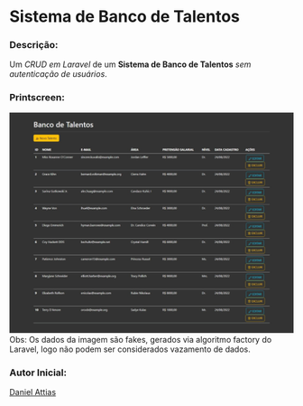 # Sistema de Banco de Talentos

### Descrição:
Um *CRUD em Laravel* de um **Sistema de Banco de Talentos** *sem autenticação de usuários*.

### Printscreen:
![](printscreen_tela_principal.jpeg)
Obs: Os dados da imagem são fakes, gerados via algoritmo factory do Laravel, logo não podem ser considerados vazamento de dados.

### Autor Inicial:
[Daniel Attias](https://github.com/attiasdan)